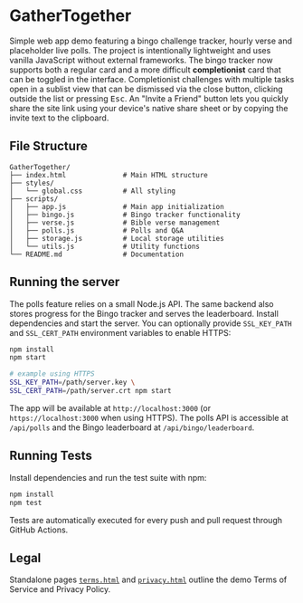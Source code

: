 # GatherTogether

Simple web app demo featuring a bingo challenge tracker, hourly verse and
placeholder live polls. The project is intentionally lightweight and uses
vanilla JavaScript without external frameworks. The bingo tracker now supports
both a regular card and a more difficult **completionist** card that can be
toggled in the interface. Completionist challenges with multiple tasks open in a
sublist view that can be dismissed via the close button, clicking outside the
list or pressing <kbd>Esc</kbd>.
An "Invite a Friend" button lets you quickly share the site link using your
device's native share sheet or by copying the invite text to the clipboard.

## File Structure

```
GatherTogether/
├── index.html              # Main HTML structure
├── styles/
│   └── global.css          # All styling
├── scripts/
│   ├── app.js              # Main app initialization
│   ├── bingo.js            # Bingo tracker functionality
│   ├── verse.js            # Bible verse management
│   ├── polls.js            # Polls and Q&A
│   ├── storage.js          # Local storage utilities
│   └── utils.js            # Utility functions
└── README.md               # Documentation
```

## Running the server

The polls feature relies on a small Node.js API. The same backend also stores
progress for the Bingo tracker and serves the leaderboard. Install
dependencies and start the server. You can optionally provide
`SSL_KEY_PATH` and `SSL_CERT_PATH` environment variables to enable HTTPS:

```bash
npm install
npm start

# example using HTTPS
SSL_KEY_PATH=/path/server.key \
SSL_CERT_PATH=/path/server.crt npm start
```

The app will be available at `http://localhost:3000` (or
`https://localhost:3000` when using HTTPS). The polls API is
accessible at `/api/polls` and the Bingo leaderboard at
`/api/bingo/leaderboard`.

## Running Tests

Install dependencies and run the test suite with npm:

```bash
npm install
npm test
```

Tests are automatically executed for every push and pull request through
GitHub Actions.

## Legal

Standalone pages [`terms.html`](terms.html) and [`privacy.html`](privacy.html) outline the demo
Terms of Service and Privacy Policy.

